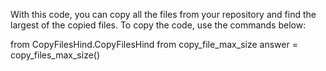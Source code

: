 With this code, you can copy all the files from your repository and find the largest of the copied files.
To copy the code, use the commands below:

from CopyFilesHind.CopyFilesHind from copy_file_max_size
answer = copy_files_max_size()